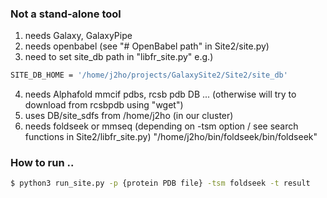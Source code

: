 ### Not a stand-alone tool  
1. needs Galaxy, GalaxyPipe
2. needs openbabel (see "# OpenBabel path" in Site2/site.py)
3. need to set site_db path in "libfr_site.py"
   e.g.) 
```bash
SITE_DB_HOME = '/home/j2ho/projects/GalaxySite2/Site2/site_db'
```
4. needs Alphafold mmcif pdbs, rcsb pdb DB ... (otherwise will try to download from rcsbpdb using "wget")
5. uses DB/site_sdfs from /home/j2ho (in our cluster)
6. needs foldseek or mmseq (depending on -tsm option / see search functions in Site2/libfr_site.py)
     "/home/j2ho/bin/foldseek/bin/foldseek"

### How to run ..
```bash
$ python3 run_site.py -p {protein PDB file} -tsm foldseek -t result
```
